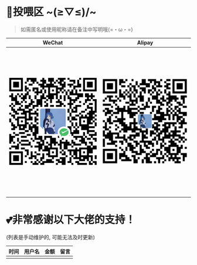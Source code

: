 # 💖投喂区  ~\(≥▽≤)/~
> 如需匿名或使用昵称请在备注中写明哦(=・ω・=) 

| WeChat | Alipay |
| :--: | :--: |
| <img src="./Images/wechatpay.jpg" style="width: 400px; height: 400px; object-fit: contain;" /> | <img src="./Images/alipay.jpg" style="width: 400px; height: 400px; object-fit: contain;" /> |

# 💕非常感谢以下大佬的支持！
 (列表是手动维护的, 可能无法及时更新)

| 时间        |  用户名   | 金额    | 留言                                 |
|------------| -------- |--------|-------------------------------------|
|  | |   |   |
